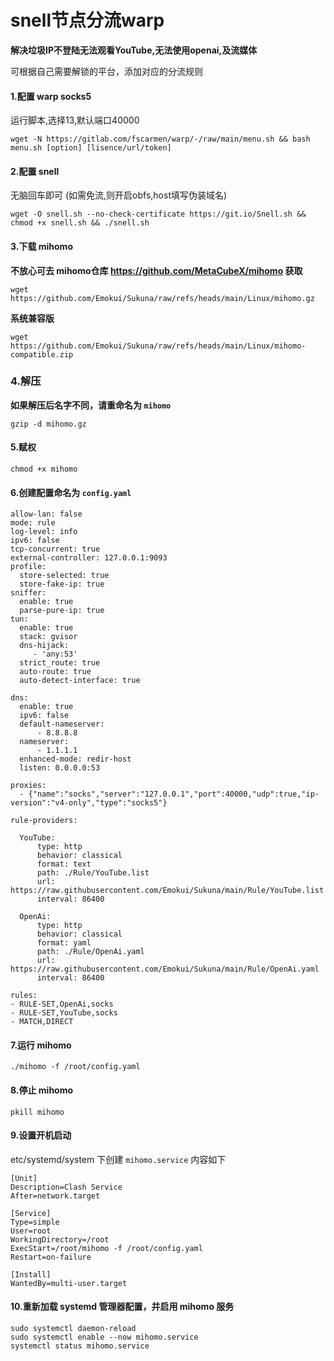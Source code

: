 # snell节点分流warp #
**解决垃圾IP不登陆无法观看YouTube,无法使用openai,及流媒体**

可根据自己需要解锁的平台，添加对应的分流规则



#### 1.配置 warp socks5 ####
运行脚本,选择13,默认端口40000
```
wget -N https://gitlab.com/fscarmen/warp/-/raw/main/menu.sh && bash menu.sh [option] [lisence/url/token]
```


#### 2.配置 snell ####
无脑回车即可 (如需免流,则开启obfs,host填写伪装域名)
```
wget -O snell.sh --no-check-certificate https://git.io/Snell.sh && chmod +x snell.sh && ./snell.sh
```


#### 3.下载 mihomo ####


**不放心可去 mihomo仓库 https://github.com/MetaCubeX/mihomo 获取**
```
wget https://github.com/Emokui/Sukuna/raw/refs/heads/main/Linux/mihomo.gz
```
**系统兼容版**
```
wget https://github.com/Emokui/Sukuna/raw/refs/heads/main/Linux/mihomo-compatible.zip
```


### 4.解压 ###
**如果解压后名字不同，请重命名为 `mihomo`**
```
gzip -d mihomo.gz
```


#### 5.赋权 ####
```
chmod +x mihomo
```


#### 6.创建配置命名为 `config.yaml` ####
```
allow-lan: false
mode: rule
log-level: info
ipv6: false
tcp-concurrent: true
external-controller: 127.0.0.1:9093
profile:
  store-selected: true
  store-fake-ip: true
sniffer:
  enable: true
  parse-pure-ip: true
tun:
  enable: true
  stack: gvisor
  dns-hijack:
     - 'any:53'
  strict_route: true
  auto-route: true
  auto-detect-interface: true

dns:
  enable: true
  ipv6: false
  default-nameserver:
      - 8.8.8.8
  nameserver:
      - 1.1.1.1
  enhanced-mode: redir-host
  listen: 0.0.0.0:53

proxies:
  - {"name":"socks","server":"127.0.0.1","port":40000,"udp":true,"ip-version":"v4-only","type":"socks5"}

rule-providers:
      
  YouTube:
      type: http
      behavior: classical
      format: text
      path: ./Rule/YouTube.list            
      url: https://raw.githubusercontent.com/Emokui/Sukuna/main/Rule/YouTube.list
      interval: 86400

  OpenAi:
      type: http
      behavior: classical
      format: yaml
      path: ./Rule/OpenAi.yaml
      url: https://raw.githubusercontent.com/Emokui/Sukuna/main/Rule/OpenAi.yaml
      interval: 86400

rules:
- RULE-SET,OpenAi,socks
- RULE-SET,YouTube,socks
- MATCH,DIRECT
```


#### 7.运行 mihomo ####
```
./mihomo -f /root/config.yaml
```


#### 8.停止 mihomo ####
```
pkill mihomo
```


#### 9.设置开机启动 ####
etc/systemd/system 下创建 `mihomo.service` 内容如下
```
[Unit]
Description=Clash Service
After=network.target

[Service]
Type=simple
User=root
WorkingDirectory=/root
ExecStart=/root/mihomo -f /root/config.yaml
Restart=on-failure

[Install]
WantedBy=multi-user.target
```


#### 10.重新加载 systemd 管理器配置，并启用 mihomo 服务 ####
```
sudo systemctl daemon-reload
sudo systemctl enable --now mihomo.service
systemctl status mihomo.service
```
